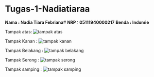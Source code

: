 # Tugas-1-Nadiatiaraa


**Nama : Nadia Tiara Febriana**#
**NRP : 05111940000217**
**Benda : Indomie**

Tampak atas:
![tampak atas](https://user-images.githubusercontent.com/72669398/134188845-27d7ea09-9958-48e7-aaa7-16b92f5d91e0.jpg)

Tampak Kanan :
![tampak kanan](https://user-images.githubusercontent.com/72669398/134189257-4b25002c-e582-4a20-acb6-b343266b3843.jpg)

Tampak Belakang :
![tampak belakang](https://user-images.githubusercontent.com/72669398/134189278-cfa912cd-fa7f-4d2d-b683-7f908c004e4e.jpg)

Tampak Serong :
![tampak serong](https://user-images.githubusercontent.com/72669398/134189266-0488f2d0-7696-426d-bfac-fabaf6f82be9.jpg)

Tampak samping :
![tampak samping](https://user-images.githubusercontent.com/72669398/134189273-0714650a-0fde-444f-b1ab-3926947ac7e7.jpg)
